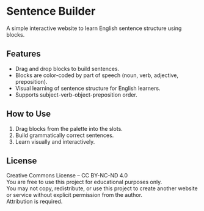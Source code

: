 # Sentence Builder

A simple interactive website to learn English sentence structure using blocks.

## Features

- Drag and drop blocks to build sentences.
- Blocks are color-coded by part of speech (noun, verb, adjective, preposition).
- Visual learning of sentence structure for English learners.
- Supports subject-verb-object-preposition order.

## How to Use

1. Drag blocks from the palette into the slots.
2. Build grammatically correct sentences.
3. Learn visually and interactively.

## License

Creative Commons License – CC BY-NC-ND 4.0  
You are free to use this project for educational purposes only.  
You may not copy, redistribute, or use this project to create another website or service without explicit permission from the author.  
Attribution is required.
